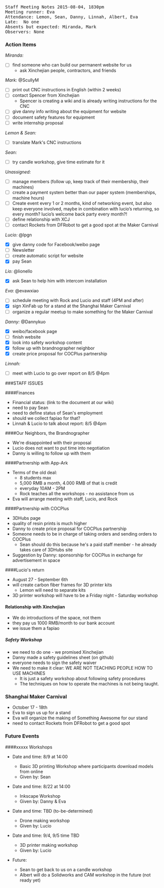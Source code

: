 <pre>
Staff Meeting Notes 2015-08-04, 1830pm
Meeting runner: Eva
Attendance: Lemon, Sean, Danny, Linnah, Albert, Eva
Late:  No one
Absents but expected: Miranda, Mark
Observers: None
</pre>

### Action Items

*Miranda:*
- [ ] find someone who can build our permanent website for us
  * ask Xinchejian people, contractors, and friends 
  
*Mark:* @ScullyM
- [ ] print out CNC instructions in English (within 2 weeks)
- [ ] contact Spencer from Xinchejian
  * Spencer is creating a wiki and is already writing instructions for the CNC
- [ ] give danny info writing about the equipment for website
- [ ] document safety features for equipment
- [ ] write internship proposal
 
*Lemon & Sean:*
- [ ] translate Mark's CNC instructions

*Sean:*
- [ ] try candle workshop, give time estimate for it

*Unassigned:*
- [ ] manage members (follow up, keep track of their membership, their machines)
- [ ] create a payment system better than our paper system (memberships, machine hours)
- [ ] Create event every 1 or 2 months, kind of networking event, but also keep everyone involved, maybe in combination with lucio’s returning, so every month? lucio’s welcome back party every month?!
- [ ] define relationship with XCJ
- [ ] contact Rockets from DFRobot to get a good spot at the Maker Carnival

*Lucio:* @lpgn
- [x] give danny code for Facebook/weibo page
- [ ] Newsletter
- [ ] create automatic script for website
- [x] pay Sean

*Lio:* @lionello
- [x] ask Sean to help him with intercom installation

*Eva:* @evawxiao
- [ ] schedule meeting with Rock and Lucio and staff (4PM and after)
- [x] sign XinFab up for a stand at the Shanghai Maker Carnival
- [ ] organize a regular meetup to make something for the Maker Carnival

*Danny:* @Dannykuo
- [x] weibo/facebook page
- [ ] finish website
- [x] look into safety workshop content
- [x] follow up with brandnographer neighbor
- [x] create price proposal for COCPlus partnership

*Linnah:*
- [ ] meet with Lucio to go over report on 8/5 @4pm

###STAFF ISSUES

####Finances

* Financial status: (link to the document at our wiki)
* need to pay Sean
* need to define status of Sean's employment
* should we collect fapiao for that?
* Linnah & Lucio to talk about report: 8/5 @4pm

####Our Neighbors, the Brandnographer

* We're disappointed with their proposal
* Lucio does not want to put time into negotiation
* Danny is willing to follow up with them

####Partnership with App-Ark

* Terms of the old deal:
  * 8 students max
  * 5,000 RMB a month, 4.000 RMB of that is credit
  * everyday 10AM - 2PM
  * Rock teaches all the workshops - no assistance from us
* Eva will arrange meeting with staff, Lucio, and Rock

####Partnership with COCPlus
* 3DHubs page
* quality of resin prints is much higher
* Danny to create price proposal for COCPlus partnership
* Someone needs to be in charge of taking orders and sending orders to COCPlus
  * Sean should do this because he's a paid staff member - he already takes care of 3DHubs site
* Suggestion by Danny: sponsorship for COCPlus in exchange for advertisement in space

####Lucio's return
* August 27 - September 6th
* will create carbon fiber frames for 3D printer kits
  * Lemon will need to separate kits
* 3D printer workshop will have to be a Friday night - Saturday workshop

#### Relationship with Xinchejian
* We do introductions of the space, not them
* they pay us 1000 RMB/month to our bank account
* we issue them a fapiao

##### Safety Workshop
* we need to do one - we promised Xinchejian
* Danny made a safety guidelines sheet (on github)
* everyone needs to sign the safety waiver 
* We need to make it clear: WE ARE NOT TEACHING PEOPLE HOW TO USE MACHINES
  * It is just a safety workshop about following safety procedures
  * The techniques on how to operate the machines is not being taught. 

### Shanghai Maker Carnival
* October 17 - 18th
* Eva to sign us up for a stand
* Eva will organize the making of Something Awesome for our stand
* need to contact Rockets from DFRobot to get a good spot

### Future Events

####xxxxx Workshops

* Date and time: 8/9 at 14:00
  * Basic 3D printing Workshop where participants download models from online
  * Given by: Sean
* Date and time: 8/22 at 14:00
  * Inkscape Workshop
  * Given by: Danny & Eva
* Date and time: TBD (to-be-determined)
  * Drone making workshop
  * Given by: Lucio
* Date and time: 9/4, 9/5 time TBD
  * 3D printer making workshop
  * Given by: Lucio

* Future:
  * Sean to get back to us on a candle workshop
  * Albert will do a Solidworks and CAM workshop in the future (not ready yet)
